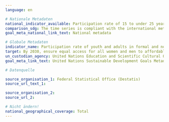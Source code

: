 ```yaml
---
language: en

# Nationale Metadaten
national_indicator_available: Participation rate of 15 to under 25 years old persons in formal and non-formal education and training in the previous 12 months
comparison_sdg: The time series is compliant with the international metadata description.
goal_meta_national_link_text: National metadata

# Globale Metadaten
indicator_name: Participation rate of youth and adults in formal and non-formal education and training in the previous 12 months, by sex
target: By 2030, ensure equal access for all women and men to affordable and quality technical, vocational and tertiary education, including university
un_custodian_agency: United Nations Education and Scientific Cultural Organisation - Institute of Statistics (UNESCO-UIS)
goal_meta_link_text: United Nations Sustainable Development Goals Metadata

# Datenquelle

source_organisation_1: Federal Statistical Office (Destatis)
source_url_text_1:

source_organisation_2:
source_url_2:

# Nicht ändern!
national_geographical_coverage: Total
---
```

